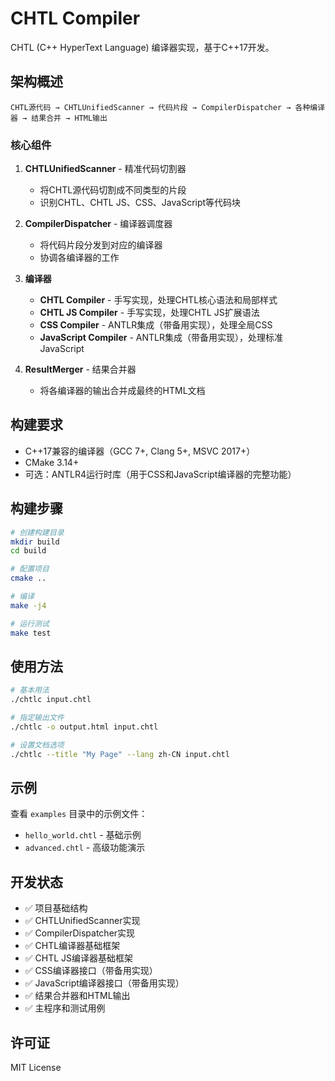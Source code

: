 # CHTL Compiler

CHTL (C++ HyperText Language) 编译器实现，基于C++17开发。

## 架构概述

```
CHTL源代码 → CHTLUnifiedScanner → 代码片段 → CompilerDispatcher → 各种编译器 → 结果合并 → HTML输出
```

### 核心组件

1. **CHTLUnifiedScanner** - 精准代码切割器
   - 将CHTL源代码切割成不同类型的片段
   - 识别CHTL、CHTL JS、CSS、JavaScript等代码块

2. **CompilerDispatcher** - 编译器调度器
   - 将代码片段分发到对应的编译器
   - 协调各编译器的工作

3. **编译器**
   - **CHTL Compiler** - 手写实现，处理CHTL核心语法和局部样式
   - **CHTL JS Compiler** - 手写实现，处理CHTL JS扩展语法
   - **CSS Compiler** - ANTLR集成（带备用实现），处理全局CSS
   - **JavaScript Compiler** - ANTLR集成（带备用实现），处理标准JavaScript

4. **ResultMerger** - 结果合并器
   - 将各编译器的输出合并成最终的HTML文档

## 构建要求

- C++17兼容的编译器（GCC 7+, Clang 5+, MSVC 2017+）
- CMake 3.14+
- 可选：ANTLR4运行时库（用于CSS和JavaScript编译器的完整功能）

## 构建步骤

```bash
# 创建构建目录
mkdir build
cd build

# 配置项目
cmake ..

# 编译
make -j4

# 运行测试
make test
```

## 使用方法

```bash
# 基本用法
./chtlc input.chtl

# 指定输出文件
./chtlc -o output.html input.chtl

# 设置文档选项
./chtlc --title "My Page" --lang zh-CN input.chtl
```

## 示例

查看 `examples` 目录中的示例文件：
- `hello_world.chtl` - 基础示例
- `advanced.chtl` - 高级功能演示

## 开发状态

- ✅ 项目基础结构
- ✅ CHTLUnifiedScanner实现
- ✅ CompilerDispatcher实现
- ✅ CHTL编译器基础框架
- ✅ CHTL JS编译器基础框架
- ✅ CSS编译器接口（带备用实现）
- ✅ JavaScript编译器接口（带备用实现）
- ✅ 结果合并器和HTML输出
- ✅ 主程序和测试用例

## 许可证

MIT License